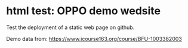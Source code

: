 # html test: OPPO demo wedsite

Test the deployment of a static web page on github.

Demo data from: https://www.icourse163.org/course/BFU-1003382003
